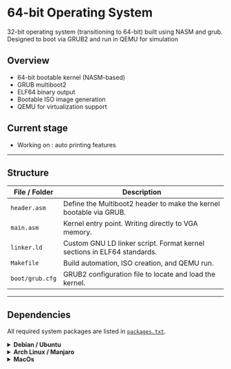 #  64-bit Operating System

32-bit operating system (transitioning to 64-bit) built using NASM and grub.
Designed to boot via GRUB2 and run in QEMU for simulation


## Overview

- 64-bit bootable kernel (NASM-based)
- GRUB multiboot2 
- ELF64 binary output
- Bootable ISO image generation
- QEMU for virtualization support



## Current stage
- Working on : auto printing features

---

## Structure

| File / Folder     | Description |
|------------------|-------------|
| `header.asm`     | Define the Multiboot2 header to make the kernel bootable via GRUB. |
| `main.asm`       | Kernel entry point. Writing directly to VGA memory. |
| `linker.ld`      | Custom GNU LD linker script. Format kernel sections in ELF64 standards. |
| `Makefile`       | Build automation, ISO creation, and QEMU run. |
| `boot/grub.cfg`  | GRUB2 configuration file to locate and load the kernel. |


---

## Dependencies 

All required system packages are listed in [`packages.txt`](./packages.txt).

<details>
<summary><strong> Debian / Ubuntu</strong></summary>

```bash
sudo xargs -a packages.txt apt install -y
```

</details> <details> <summary><strong> Arch Linux / Manjaro</strong></summary>

```bash
sudo pacman -S --needed $(< packages.txt)
```
</details> <details> <summary><strong> MacOs </strong></summary>

```bash
xargs brew install < packages.txt
```
NOTE: GRUB is not officially supported via Homebrew.
For ISO generation, consider using a Linux VM or Docker container



